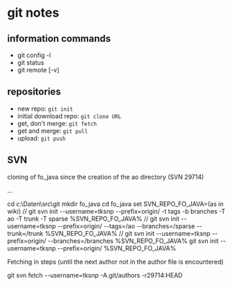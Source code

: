 git notes
=========

## information commands

- git config -l
- git status
- git remote [-v]



## repositories

- new repo: `git init`
- initial download repo: `git clone URL`
- get, don't merge: `git fetch`
- get and merge: `git pull`
- upload: `git push`


## SVN

cloning of fo_java since the creation of the ao directory (SVN 29714)

...

cd c:\Daten\src\git
mkdir fo_java
cd fo_java
set SVN_REPO_FO_JAVA=(as in wiki)
// git svn init --username=tksnp --prefix=origin/ -t tags -b branches -T ao -T trunk -T sparse %SVN_REPO_FO_JAVA%
// git svn init --username=tksnp --prefix=origin/ --tags=/ao --branches=/sparse --trunk=/trunk %SVN_REPO_FO_JAVA%
// git svn init --username=tksnp --prefix=origin/ --branches=/branches %SVN_REPO_FO_JAVA%
git svn init --username=tksnp --prefix=origin/ %SVN_REPO_FO_JAVA%

Fetching in steps (until the next author not in the author file is encountered)

git svn fetch --username=tksnp -A.git/authors -r29714:HEAD
